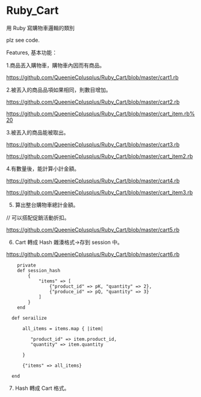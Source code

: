 # Ruby_Cart
用 Ruby 寫購物車邏輯的類別

plz see code.

Features, 基本功能：

1.商品丟入購物車，購物車內因而有商品。

  https://github.com/QueenieCplusplus/Ruby_Cart/blob/master/cart1.rb

2.被丟入的商品品項如果相同，則數目增加。

https://github.com/QueenieCplusplus/Ruby_Cart/blob/master/cart2.rb

https://github.com/QueenieCplusplus/Ruby_Cart/blob/master/cart_item.rb%20

3.被丟入的商品能被取出。

https://github.com/QueenieCplusplus/Ruby_Cart/blob/master/cart3.rb

https://github.com/QueenieCplusplus/Ruby_Cart/blob/master/cart_item2.rb

4.有數量後，能計算小計金額。 

https://github.com/QueenieCplusplus/Ruby_Cart/blob/master/cart4.rb

https://github.com/QueenieCplusplus/Ruby_Cart/blob/master/cart_item3.rb

5. 算出整台購物車總計金額。

// 可以搭配促銷活動折扣。

https://github.com/QueenieCplusplus/Ruby_Cart/blob/master/cart5.rb

6. Cart 轉成 Hash 雜湊格式->存到 session 中。

https://github.com/QueenieCplusplus/Ruby_Cart/blob/master/cart6.rb

        private
        def session_hash
            {
                "items" => [
                    {"product_id" => pK, "quantity" => 2},
                    {"produce_id" => pQ, "quantity" => 3}
                ]
            }
        end

>>>

      def serailize

          all_items = items.map { |item|

             "product_id" => item.product_id,
             "quantity" => item.quantity

          }

          {"items" => all_items}

      end
      
7. Hash 轉成 Cart 格式。




